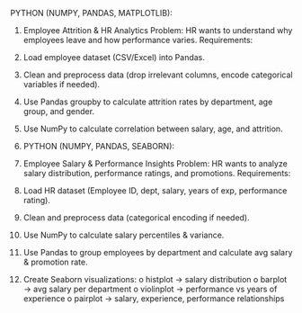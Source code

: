 PYTHON (NUMPY, PANDAS, MATPLOTLIB):
1. Employee Attrition & HR Analytics
 Problem: HR wants to understand why employees leave and how performance varies.
 Requirements:
1.	Load employee dataset (CSV/Excel) into Pandas.
2.	Clean and preprocess data (drop irrelevant columns, encode categorical variables if needed).
3.	Use Pandas groupby to calculate attrition rates by department, age group, and gender.
4.	Use NumPy to calculate correlation between salary, age, and attrition.

5.	PYTHON (NUMPY, PANDAS, SEABORN): 

1. Employee Salary & Performance Insights
 Problem: HR wants to analyze salary distribution, performance ratings, and promotions.
 Requirements:
1.	Load HR dataset (Employee ID, dept, salary, years of exp, performance rating).
2.	Clean and preprocess data (categorical encoding if needed).
3.	Use NumPy to calculate salary percentiles & variance.
4.	Use Pandas to group employees by department and calculate avg salary & promotion rate.
5.	Create Seaborn visualizations:
o	histplot → salary distribution
o	barplot → avg salary per department
o	violinplot → performance vs years of experience
o	pairplot → salary, experience, performance relationships


